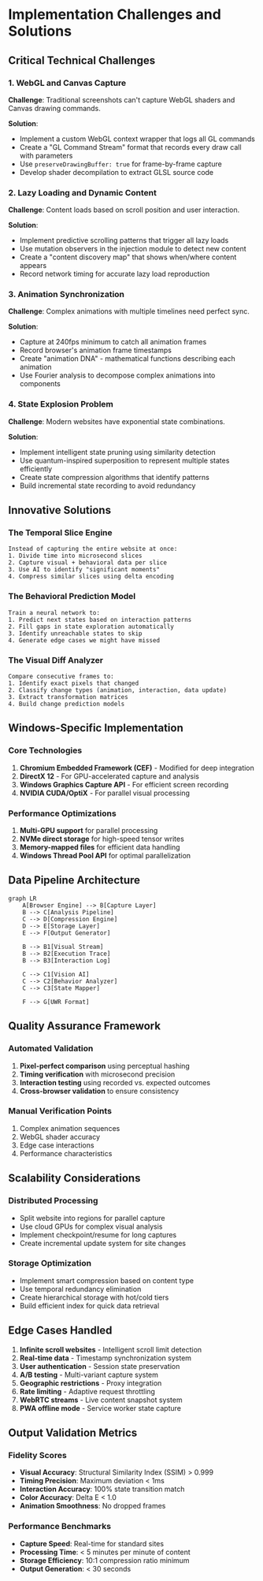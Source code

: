 # Implementation Challenges and Solutions

## Critical Technical Challenges

### 1. WebGL and Canvas Capture
**Challenge**: Traditional screenshots can't capture WebGL shaders and Canvas drawing commands.

**Solution**: 
- Implement a custom WebGL context wrapper that logs all GL commands
- Create a "GL Command Stream" format that records every draw call with parameters
- Use `preserveDrawingBuffer: true` for frame-by-frame capture
- Develop shader decompilation to extract GLSL source code

### 2. Lazy Loading and Dynamic Content
**Challenge**: Content loads based on scroll position and user interaction.

**Solution**:
- Implement predictive scrolling patterns that trigger all lazy loads
- Use mutation observers in the injection module to detect new content
- Create a "content discovery map" that shows when/where content appears
- Record network timing for accurate lazy load reproduction

### 3. Animation Synchronization
**Challenge**: Complex animations with multiple timelines need perfect sync.

**Solution**:
- Capture at 240fps minimum to catch all animation frames
- Record browser's animation frame timestamps
- Create "animation DNA" - mathematical functions describing each animation
- Use Fourier analysis to decompose complex animations into components

### 4. State Explosion Problem
**Challenge**: Modern websites have exponential state combinations.

**Solution**:
- Implement intelligent state pruning using similarity detection
- Use quantum-inspired superposition to represent multiple states efficiently
- Create state compression algorithms that identify patterns
- Build incremental state recording to avoid redundancy

## Innovative Solutions

### The Temporal Slice Engine
```
Instead of capturing the entire website at once:
1. Divide time into microsecond slices
2. Capture visual + behavioral data per slice
3. Use AI to identify "significant moments"
4. Compress similar slices using delta encoding
```

### The Behavioral Prediction Model
```
Train a neural network to:
1. Predict next states based on interaction patterns
2. Fill gaps in state exploration automatically
3. Identify unreachable states to skip
4. Generate edge cases we might have missed
```

### The Visual Diff Analyzer
```
Compare consecutive frames to:
1. Identify exact pixels that changed
2. Classify change types (animation, interaction, data update)
3. Extract transformation matrices
4. Build change prediction models
```

## Windows-Specific Implementation

### Core Technologies
1. **Chromium Embedded Framework (CEF)** - Modified for deep integration
2. **DirectX 12** - For GPU-accelerated capture and analysis
3. **Windows Graphics Capture API** - For efficient screen recording
4. **NVIDIA CUDA/OptiX** - For parallel visual processing

### Performance Optimizations
1. **Multi-GPU support** for parallel processing
2. **NVMe direct storage** for high-speed tensor writes
3. **Memory-mapped files** for efficient data handling
4. **Windows Thread Pool API** for optimal parallelization

## Data Pipeline Architecture

```mermaid
graph LR
    A[Browser Engine] --> B[Capture Layer]
    B --> C[Analysis Pipeline]
    C --> D[Compression Engine]
    D --> E[Storage Layer]
    E --> F[Output Generator]
    
    B --> B1[Visual Stream]
    B --> B2[Execution Trace]
    B --> B3[Interaction Log]
    
    C --> C1[Vision AI]
    C --> C2[Behavior Analyzer]
    C --> C3[State Mapper]
    
    F --> G[UWR Format]
```

## Quality Assurance Framework

### Automated Validation
1. **Pixel-perfect comparison** using perceptual hashing
2. **Timing verification** with microsecond precision
3. **Interaction testing** using recorded vs. expected outcomes
4. **Cross-browser validation** to ensure consistency

### Manual Verification Points
1. Complex animation sequences
2. WebGL shader accuracy
3. Edge case interactions
4. Performance characteristics

## Scalability Considerations

### Distributed Processing
- Split website into regions for parallel capture
- Use cloud GPUs for complex visual analysis
- Implement checkpoint/resume for long captures
- Create incremental update system for site changes

### Storage Optimization
- Implement smart compression based on content type
- Use temporal redundancy elimination
- Create hierarchical storage with hot/cold tiers
- Build efficient index for quick data retrieval

## Edge Cases Handled

1. **Infinite scroll websites** - Intelligent scroll limit detection
2. **Real-time data** - Timestamp synchronization system
3. **User authentication** - Session state preservation
4. **A/B testing** - Multi-variant capture system
5. **Geographic restrictions** - Proxy integration
6. **Rate limiting** - Adaptive request throttling
7. **WebRTC streams** - Live content snapshot system
8. **PWA offline mode** - Service worker state capture

## Output Validation Metrics

### Fidelity Scores
- **Visual Accuracy**: Structural Similarity Index (SSIM) > 0.999
- **Timing Precision**: Maximum deviation < 1ms
- **Interaction Accuracy**: 100% state transition match
- **Color Accuracy**: Delta E < 1.0
- **Animation Smoothness**: No dropped frames

### Performance Benchmarks
- **Capture Speed**: Real-time for standard sites
- **Processing Time**: < 5 minutes per minute of content
- **Storage Efficiency**: 10:1 compression ratio minimum
- **Output Generation**: < 30 seconds